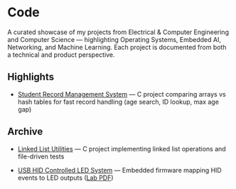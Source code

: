 # Code
A curated showcase of my projects from Electrical &amp; Computer Engineering and Computer Science — highlighting Operating Systems, Embedded AI, Networking, and Machine Learning. Each project is documented from both a technical and product perspective.

## Highlights
- [Student Record Management System](./highlights/student-record-management) — C project comparing arrays vs hash tables for fast record handling (age search, ID lookup, max age gap)

## Archive
- [Linked List Utilities](./archive/linked-list-utilities) — C project implementing linked list operations and file-driven tests

- [USB HID Controlled LED System](./archive/usb-hid-leds) — Embedded firmware mapping HID events to LED outputs ([Lab PDF](./archive/usb-hid-leds/ECEN121-Lab7.pdf))

